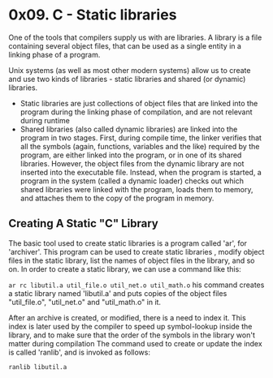 # 0x09. C - Static libraries
One of the tools that compilers supply us with are libraries. A library is a file containing several object files, that can be used as a single entity in a linking phase of a program.

Unix systems (as well as most other modern systems) allow us to create and use two kinds of libraries - static libraries and shared (or dynamic) libraries.
* Static libraries are just collections of object files that are linked into the program during the linking phase of compilation, and are not relevant during runtime
* Shared libraries (also called dynamic libraries) are linked into the program in two stages. First, during compile time, the linker verifies that all the symbols (again, functions, variables and the like) required by the program, are either linked into the program, or in one of its shared libraries. However, the object files from the dynamic library are not inserted into the executable file. Instead, when the program is started, a program in the system (called a dynamic loader) checks out which shared libraries were linked with the program, loads them to memory, and attaches them to the copy of the program in memory.

## Creating A Static "C" Library
The basic tool used to create static libraries is a program called 'ar', for 'archiver'. This program can be used to create static libraries , modify object files in the static library, list the names of object files in the library, and so on. In order to create a static library, we can use a command like this:

```ar rc libutil.a util_file.o util_net.o util_math.o```
his command creates a static library named 'libutil.a' and puts copies of the object files "util_file.o", "util_net.o" and "util_math.o" in it.

After an archive is created, or modified, there is a need to index it. This index is later used by the compiler to speed up symbol-lookup inside the library, and to make sure that the order of the symbols in the library won't matter during compilation 
The command used to create or update the index is called 'ranlib', and is invoked as follows:

```ranlib libutil.a```
